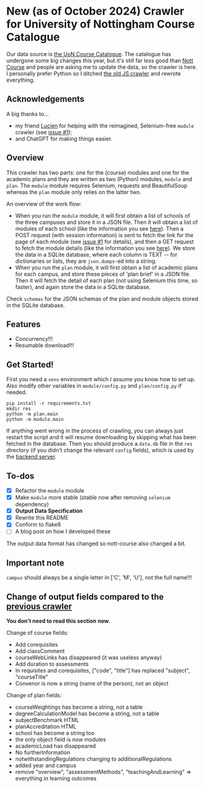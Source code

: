 # New (as of October 2024) Crawler for University of Nottingham Course Catalogue

Our data source is [the UoN Course Catalogue](https://campus.nottingham.ac.uk/psp/csprd_pub/EMPLOYEE/HRMS/c/UN_PROG_AND_MOD_EXTRACT.UN_PAM_CRSE_EXTRCT.GBL).
The catalogue has undergone some big changes this year, but it's still far less good than [Nott Course](https://nott-course.uk) and people are asking me to update the data, so the crawler is here.
I personally prefer Python so I ditched [the old JS crawler](https://github.com/EricWay1024/uCourse-crawler/) and rewrote everything.

## Acknowledgements

A big thanks to... 
- my friend [Lucien](https://github.com/lucienshawls) for helping with the reimagined, Selenium-free `module` crawler (see [issue #1](https://github.com/EricWay1024/nottCrawlerNew/issues/1));
- and ChatGPT for making things easier.


## Overview

This crawler has two parts: one for the (course) modules and one for the academic plans and they are written as two (Python) modules, `module` and `plan`.
The `module` module requires Selenium, requests and BeautifulSoup whereas the `plan` module only relies on the latter two.

An overview of the work flow:

- When you run the `module` module, it will first obtain a list of schools of the three campuses and store it in a JSON file. Then it will obtain a list of modules of each school (like the information you see [here](https://campus.nottingham.ac.uk/psc/csprd_pub/EMPLOYEE/HRMS/c/UN_PROG_AND_MOD_EXTRACT.UN_PLN_EXTRT_FL_CP.GBL?PAGE=UN_CRS_EXT2_FPG&CAMPUS=U&TYPE=Module&YEAR=2024&TITLE=&Module=&SCHOOL=USC-MATH&LINKA=&CAMPUS=U&TYPE=Module&YEAR=2024&TITLE=&Module=&SCHOOL=USC-MATH)). Then a POST request (with session information) is sent to fetch the link for the page of each module (see [issue #1](https://github.com/EricWay1024/nottCrawlerNew/issues/1) for details), and then a GET request  to fetch the module details (like the information you see [here](https://campus.nottingham.ac.uk/psc/csprd_pub/EMPLOYEE/HRMS/c/UN_PROG_AND_MOD_EXTRACT.UN_PLN_EXTRT_FL_CP.GBL?PAGE=UN_CRS_EXT4_FPG&CAMPUS=U&TYPE=Module&YEAR=2024&TITLE=Game%20Theory&MODULE=MATH3004&CRSEID=004662&LINKA=&LINKB=&LINKC=USC-MATH)). We store the data in a SQLite database, where each column is TEXT -- for dictionaries or lists, they are `json.dumps`-ed into a string.
- When you run the `plan` module, it will first obtain a list of academic plans for each campus, and store these pieces of 'plan brief' in a JSON file. Then it will fetch the detail of each plan (not using Selenium this time, so faster), and again store the data in a SQLite database.

Check `schemas` for the JSON schemas of the plan and module objects stored in the SQLite database.

## Features
- Concurrency!!!
- Resumable download!!!

## Get Started!

First you need a `venv` environment which I assume you know how to set up.
Also modify other variables in `module/config.py` and `plan/config.py` if needed.
```
pip install -r requirements.txt
mkdir res
python -m plan.main
python -m module.main
```

If anything went wrong in the process of crawling, you can always just restart the script and it will resume downloading by skipping what has been fetched in the database. Then you should produce a `data.db` file in the `res` directory (if you didn't change the relevant `config` fields), which is used by the [backend server](https://github.com/EricWay1024/nott-course-server-cpp).

<!-- Technical notes:
- `plan` only relies on `requests` + `beautifulsoup4`.
- `module` needs `selenium` in addition, because it wasn't clear to me how to obtain a `CRSEID` field in the request. So it's a bit slow. -->


## To-dos

- [x] Refactor the `module` module
- [x] Make `module` more stable (stable now after removing `selenium` dependency)
- [x] **Output Data Specification**
- [x] Rewrite this README
- [x] Conform to flake8
- [ ] A blog post on how I developed these

The output data format has changed so nott-course also changed a bit.

## Important note

`campus` should always be a single letter in ['C', 'M', 'U'], not the full name!!!

## Change of output fields compared to the [previous crawler](https://github.com/EricWay1024/uCourse-crawler/)

**You don't need to read this section now.**

Change of course fields:
- Add corequisites
- Add classComment
- courseWebLinks has disappeared (it was useless anyway)
- Add duration to assessments
- In requisites and corequisites, ["code", "title"] has replaced "subject", "courseTitle"
- Convenor is now a string (name of the person), not an object


Change of plan fields:
- courseWeightings has become a string, not a table
- degreeCalculationModel has become a string, not a table
- subjectBenchmark HTML
- planAccreditation HTML
- school has become a string too
- the only object field is now modules
- academicLoad has disappeared
- No furtherInformation
- notwithstandingRegulations changing to additionalRegulations
- added year and campus
- remove "overview", "assessmentMethods", "teachingAndLearning" => everything in learning outcomes